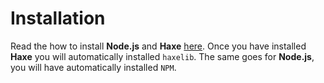 # Installation

Read the how to install **Node.js** and **Haxe** [here](../haxejs/download.md).
Once you have installed **Haxe** you will automatically installed `haxelib`.
The same goes for **Node.js**, you will have automatically installed `NPM`.

